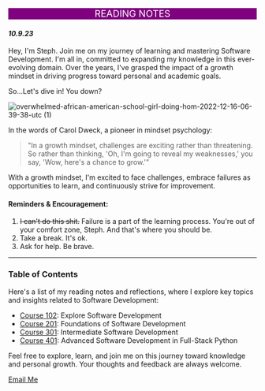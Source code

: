 
<div style="background-color: purple; color: white; font-size: 19px; text-align: center;"> READING NOTES </div>

#### *10.9.23*

Hey, I'm Steph. Join me on my journey of learning and mastering Software Development. I'm all in, committed to expanding my knowledge in this ever-evolving domain. Over the years, I've grasped the impact of a growth mindset in driving progress toward personal and academic goals. 

So...Let's dive in! You down?

![overwhelmed-african-american-school-girl-doing-hom-2022-12-16-06-39-38-utc (1)](https://github.com/StepheeGee/reading-notes/assets/146587839/dfe735e7-f1dd-4567-a658-365c6b754591)


In the words of Carol Dweck, a pioneer in mindset psychology: 
> "In a growth mindset, challenges are exciting rather than threatening. So rather than thinking, 'Oh, I'm going to reveal my weaknesses,' you say, 'Wow, here's a chance to grow.'"

With a growth mindset, I'm excited to face challenges, embrace failures as opportunities to learn, and continuously strive for improvement.

#### Reminders & Encouragement:

1. 	~~I can't do this shit.~~ Failure is a part of the learning process. You're out of your comfort zone, Steph. And that's where you should be.
2. Take a break. It's ok. 
3. Ask for help. Be brave.
_________________________________________________


### Table of Contents
Here's a list of my reading notes and reflections, where I explore key topics and insights related to Software Development:

+ [Course 102](102/102.md): Explore Software Development
+ [Course 201](201/201.md): Foundations of Software Development
+ [Course 301](301/301.md): Intermediate Software Development
+ [Course 401](401/401.md): Advanced Software Development in Full-Stack Python

Feel free to explore, learn, and join me on this journey toward knowledge and personal growth. Your thoughts and feedback are always welcome. 



[Email Me](mailto:Steph@TheDadFirm.com)


















